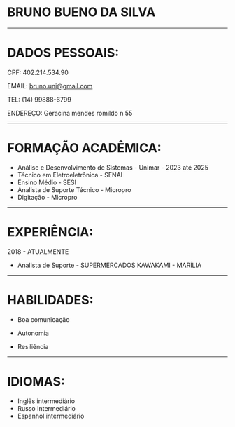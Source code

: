 # BRUNO BUENO DA SILVA

---
# DADOS PESSOAIS:
CPF: 402.214.534.90

EMAIL: bruno.uni@gmail.com

TEL: (14) 99888-6799

ENDEREÇO: Geracina mendes romildo n 55

---
# FORMAÇÃO ACADÊMICA:
- Análise e Desenvolvimento de Sistemas - Unimar - 2023 até 2025
- Técnico em Eletroeletrônica - SENAI
- Ensino Médio - SESI
- Analista de Suporte Técnico - Micropro
- Digitação - Micropro

---
# EXPERIÊNCIA:
2018 - ATUALMENTE
- Analista de Suporte - SUPERMERCADOS KAWAKAMI - MARÍLIA

---
# HABILIDADES:

- Boa comunicação

- Autonomia

- Resiliência


---
# IDIOMAS:
- Inglês intermediário
- Russo Intermediário 
- Espanhol intermediário